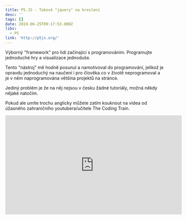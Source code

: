 ```yaml
---
title: P5.JS - Takové "jquery" na kreslení
desc: ''
tags: []
date: 2019-06-25T09:17:53.000Z
libs:
  - P5
link: 'http://p5js.org/'
---
```

Výborný "framework" pro lidi začínající s programováním. Programujte jednoduché hry a visualizace jednoduše. 

Tento "nástroj" mě hodně posunul a namotivoval do programování, jelikož je opravdu jednoduchý na naučení i pro člověka co v životě neprogramoval a je v něm naprogramována většina projektů na stránce.

Jediný problém je že na něj nejsou v česku žádné tutoriály, možná někdy nějaké natočím.

Pokud ale umíte trochu anglicky můžete zatím kouknout na videa od úžasného zahraničního youtubera/učitele The Coding Train.

<iframe width="560" height="315" src="https://www.youtube.com/embed/yPWkPOfnGsw" frameborder="0" allow="accelerometer; autoplay; encrypted-media; gyroscope; picture-in-picture" allowfullscreen></iframe>
